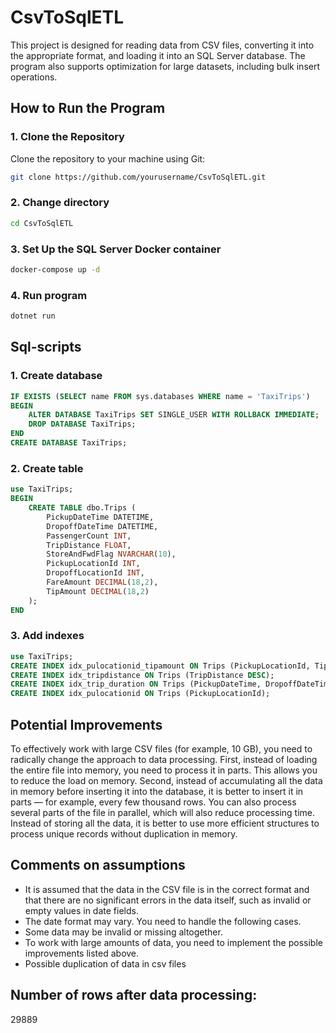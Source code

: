 # CsvToSqlETL

This project is designed for reading data from CSV files, converting it into the appropriate format, and loading it into an SQL Server database. The program also supports optimization for large datasets, including bulk insert operations.

## How to Run the Program

### 1. Clone the Repository

Clone the repository to your machine using Git:

```bash
git clone https://github.com/yourusername/CsvToSqlETL.git
```

### 2. Change directory
```bash
cd CsvToSqlETL
```

### 3. Set Up the SQL Server Docker container
```bash
docker-compose up -d
```

### 4. Run program
```bash
dotnet run
```

## Sql-scripts
### 1. Create database
```sql
IF EXISTS (SELECT name FROM sys.databases WHERE name = 'TaxiTrips')
BEGIN
    ALTER DATABASE TaxiTrips SET SINGLE_USER WITH ROLLBACK IMMEDIATE;
    DROP DATABASE TaxiTrips;
END
CREATE DATABASE TaxiTrips;
```

### 2. Create table
```sql
use TaxiTrips;
BEGIN
    CREATE TABLE dbo.Trips (
        PickupDateTime DATETIME,
        DropoffDateTime DATETIME,
        PassengerCount INT,
        TripDistance FLOAT,
        StoreAndFwdFlag NVARCHAR(10),
        PickupLocationId INT,
        DropoffLocationId INT,
        FareAmount DECIMAL(18,2),
        TipAmount DECIMAL(18,2)
    );
END
```

### 3. Add indexes
```sql
use TaxiTrips;
CREATE INDEX idx_pulocationid_tipamount ON Trips (PickupLocationId, TipAmount);
CREATE INDEX idx_tripdistance ON Trips (TripDistance DESC);
CREATE INDEX idx_trip_duration ON Trips (PickupDateTime, DropoffDateTime);
CREATE INDEX idx_pulocationid ON Trips (PickupLocationId);
```

## Potential Improvements
To effectively work with large CSV files (for example, 10 GB), you need to radically change the approach to data processing. First, instead of loading the entire file into memory, you need to process it in parts. This allows you to reduce the load on memory. Second, instead of accumulating all the data in memory before inserting it into the database, it is better to insert it in parts — for example, every few thousand rows. You can also process several parts of the file in parallel, which will also reduce processing time. Instead of storing all the data, it is better to use more efficient structures to process unique records without duplication in memory.

## Comments on assumptions
- It is assumed that the data in the CSV file is in the correct format and that there are no significant errors in the data itself, such as invalid or empty values ​​in date fields.
- The date format may vary. You need to handle the following cases.
- Some data may be invalid or missing altogether.
- To work with large amounts of data, you need to implement the possible improvements listed above.
- Possible duplication of data in csv files

## Number of rows after data processing: 
29889
